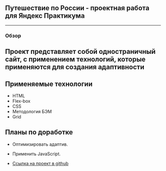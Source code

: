 ## Путешествие по России - проектная работа для Яндекс Практикума
---
### Обзор
Проект представляет собой одностраничный сайт, с применением технологий, которые применяются для создания адаптивности
---

## Применяемые технологии
* HTML
* Flex-box
* CSS
* Методология БЭМ
* Grid

## Планы по доработке
* Оптимизировать адаптив.
* Применить JavaScript.

* [Ссылка на проект в github](https://jonymao.github.io/russian-travel/)



